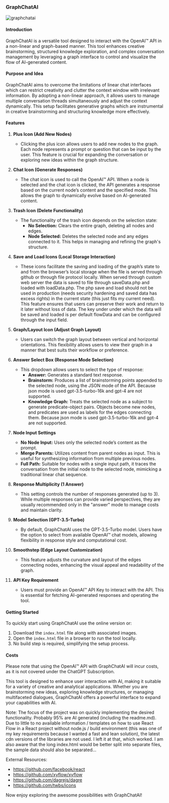 ### GraphChatAI

![graphchatai](https://github.com/florian-kalisch/graphchatai/assets/5501881/1e207b95-ba82-4ad6-9e5d-3f4be1d7a07e)

#### Introduction
GraphChatAI is a versatile tool designed to interact with the OpenAI™ API in a non-linear and graph-based manner. This tool enhances creative brainstorming, structured knowledge exploration, and complex conversation management by leveraging a graph interface to control and visualize the flow of AI-generated content.

#### Purpose and Idea
GraphChatAI aims to overcome the limitations of linear chat interfaces which can restrict creativity and clutter the context window with irrelevant information. By adopting a non-linear approach, it allows users to manage multiple conversation threads simultaneously and adjust the context dynamically. This setup facilitates generative graphs which are instrumental in creative brainstorming and structuring knowledge more effectively.

#### Features

1. **Plus Icon (Add New Nodes)**
   - Clicking the plus icon allows users to add new nodes to the graph. Each node represents a prompt or question that can be input by the user. This feature is crucial for expanding the conversation or exploring new ideas within the graph structure.

2. **Chat Icon (Generate Responses)**
   - The chat icon is used to call the OpenAI™ API. When a node is selected and the chat icon is clicked, the API generates a response based on the current node’s content and the specified mode. This allows the graph to dynamically evolve based on AI-generated content.

3. **Trash Icon (Delete Functionality)**
   - The functionality of the trash icon depends on the selection state:
     - **No Selection:** Clears the entire graph, deleting all nodes and edges.
     - **Node Selected:** Deletes the selected node and any edges connected to it. This helps in managing and refining the graph's structure.

4. **Save and Load Icons (Local Storage Interaction)**
   - These icons facilitate the saving and loading of the graph’s state to and from the browser’s local storage when the file is served through github or through file protocol locally. When served through custom web server the data is saved to file through saveData.php and loaded with loadData.php. The php save and load should not be used in production (needs security hardening and saved data has excess rights) in the current state (this just fits my current need). This feature ensures that users can preserve their work and return to it later without loss of data. The key under under which the data will be saved and loaded is per default flowData and can be configured through the input field.

5. **Graph/Layout Icon (Adjust Graph Layout)**
   - Users can switch the graph layout between vertical and horizontal orientations. This flexibility allows users to view their graph in a manner that best suits their workflow or preference.

6. **Answer Select Box (Response Mode Selection)**
   - This dropdown allows users to select the type of response:
     - **Answer:** Generates a standard text response.
     - **Brainstorm:** Produces a list of brainstorming points appended to the selected node, using the JSON mode of the API. Because json mode is used gpt-3.5-turbo-16k and gpt-4 are not supported.
     - **Knowledge Graph:** Treats the selected node as a subject to generate predicate-object pairs. Objects become new nodes, and predicates are used as labels for the edges connecting them.  Because json mode is used gpt-3.5-turbo-16k and gpt-4 are not supported.

7. **Node Input Settings**
   - **No Node Input:** Uses only the selected node’s content as the prompt.
   - **Merge Parents:** Utilizes content from parent nodes as input. This is useful for synthesizing information from multiple previous nodes.
   - **Full Path:** Suitable for nodes with a single input path, it traces the conversation from the initial node to the selected node, mimicking a traditional linear chat sequence.

8. **Response Multiplicity (1 Answer)**
   - This setting controls the number of responses generated (up to 3). While multiple responses can provide varied perspectives, they are usually recommended only in the "answer" mode to manage costs and maintain clarity.

9. **Model Selection (GPT-3.5-Turbo)**
   - By default, GraphChatAI uses the GPT-3.5-Turbo model. Users have the option to select from available OpenAI™ chat models, allowing flexibility in response style and computational cost.

10. **Smoothstep (Edge Layout Customization)**
    - This feature adjusts the curvature and layout of the edges connecting nodes, enhancing the visual appeal and readability of the graph.

11. **API Key Requirement**
    - Users must provide an OpenAI™ API Key to interact with the API. This is essential for fetching AI-generated responses and operating the tool.

#### Getting Started
To quickly start using GraphChatAI use the online version or:
1. Download the `index.html` file along with associated images.
2. Open the `index.html` file in a browser to run the tool locally.
3. No build step is required, simplifying the setup process.

#### Costs
Please note that using the OpenAI™ API with GraphChatAI will incur costs, as it is not covered under the ChatGPT Subscription.

This tool is designed to enhance user interaction with AI, making it suitable for a variety of creative and analytical applications. Whether you are brainstorming new ideas, exploring knowledge structures, or managing multifaceted dialogues, GraphChatAI offers a powerful interface to expand your capabilities with AI.

Note: The focus of the project was on quickly implementing the desired functionality. Probably 95% are AI generated (including the readme.md). Due to little to no available information / templates on how to use React Flow in a React project without node.js / build environment (this was one of my key requirements because I wanted a fast and lean solution), the latest cdn versions of the libraries are not used. I left it at that, which worked. I am also aware that the long index.html would be better split into separate files, the sample data should also be separated...

External Resources:
- https://github.com/facebook/react
- https://github.com/xyflow/xyflow
- https://github.com/dagrejs/dagre
- https://github.com/twbs/icons

Now enjoy exploring the awesome possibilities with GraphChatAI!
